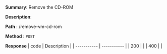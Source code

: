 **Summary**: Remove the CD-ROM

**Description**:

**Path** : /remove-vm-cd-rom

**Method** : `POST`

**Response**
| code      | Description |
| ----------- | ----------- |
|  200   |       |
|  400   |       |

